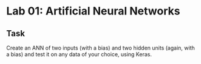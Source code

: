 # Lab 01: Artificial Neural Networks

## Task
Create an ANN of two inputs (with a bias) and two hidden units (again, with a bias) and test it on any data of your choice, using Keras.